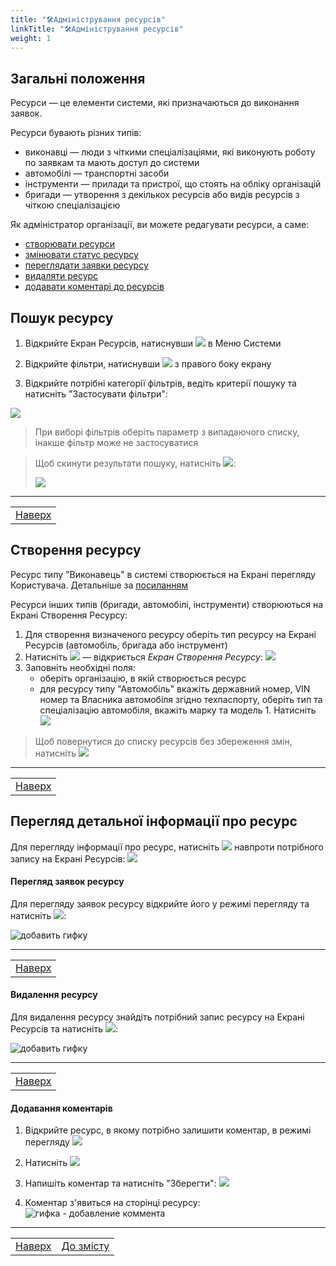 ```yaml
---
title: "🛠Адміністрування ресурсів"
linkTitle: "🛠Адміністрування ресурсів"
weight: 1
---
```


   ## Загальні положення  

Ресурси &mdash; це елементи системи, які призначаються до виконання заявок.

Ресурси бувають різних типів:
- виконавці &mdash; люди з чіткими спеціалізаціями, які виконують роботу по заявкам та мають доступ до системи
- автомобілі &mdash; транспортні засоби
- інструменти &mdash; прилади та пристрої, що стоять на обліку організацій
- бригади &mdash; утворення з декількох ресурсів або видів ресурсів з чіткою спеціалізацією

Як адміністратор організації, ви можете редагувати ресурси, а саме:
   - [створювати ресурси](#створення-ресурсу)
   - [змінювати статус ресурсу](#зміна-статусу-ресурсу)
   - [переглядати заявки ресурсу](#перегляд-заявок-ресурсу)
   - [видаляти ресурс](#видалення-ресурсу)
   - [додавати коментарі до ресурсів](#додавання-коментарів)

   ## Пошук ресурсу

   1. Відкрийте Екран Ресурсів, натиснувши ![](https://i.imgur.com/Ronsoz3.png) в Меню Системи
   2. Відкрийте фільтри, натиснувши ![](https://i.imgur.com/MaZo9cn.png) з правого боку екрану

   3. Відкрийте потрібні категорії фільтрів, ведіть  критерії пошуку та натисніть "Застосувати фільтри":

   ![](https://i.imgur.com/KaUdV7G.gif)
   
   >При виборі фільтрів оберіть параметр з випадаючого списку, інакше фільтр може не застосуватися

   > Щоб скинути результати пошуку, натисніть ![](https://i.imgur.com/1Ej0xNy.png):
   >
   >![](https://i.imgur.com/s7yzkOc.gif)
   ___
   | |
   |-|
   | [Наверх](#загальні-положення)|

   ## Створення ресурсу

   Ресурс типу "Виконавець" в системі створюється на Екрані перегляду Користувача. Детальніше за [посиланням](../user_administration/#створення-ресурсу-з-користувача)

   Ресурси інших типів (бригади, автомобілі, інструменти) створюються на Екрані Створення Ресурсу:
   1. Для створення визначеного ресурсу оберіть тип ресурсу на Екрані Ресурсів (автомобіль, бригада або інструмент)
   2. Натисніть ![](https://i.imgur.com/VyT4oZy.png) &mdash; відкриється *Екран Створення Ресурсу*:
      ![](https://i.imgur.com/0ZR6IXZ.png)   
   3. Заповніть необхідні поля:
         - оберіть організацію, в якій створюється ресурс
         - для ресурсу типу "Автомобіль" вкажіть державний номер, VIN номер та Власника автомобіля згідно техпаспорту, оберіть тип та спеціалізацію автомобіля, вкажіть марку та модель
    1. Натисніть ![](https://i.imgur.com/a7tx3L9.png)

   > Щоб повернутися до списку ресурсів без збереження змін, натисніть ![](https://i.imgur.com/YZ6Sefv.png)
   

   ___
   | |
   |-|
   | [Наверх](#загальні-положення)|

   ## Перегляд детальної інформації про ресурс

   Для перегляду інформації про ресурс, натисніть ![](https://i.imgur.com/9qatUew.png) навпроти потрібного запису на Екрані Ресурсів:
![](https://i.imgur.com/tYlGYZh.gif)

<!--  
   #### Зміна статусу ресурсу

   Для блокування або розблокування ресурсу на Екрані Ресурсів оберіть потрібний ресурс галочкою зліва та натисніть ![](https://i.imgur.com/Dc8dNlf.png):

   ![добавить гифку]()
   ___
   | |
   |-|
   | [Наверх](#загальні-положення)|
-->

   #### Перегляд заявок ресурсу

   Для перегляду заявок ресурсу відкрийте його у режимі перегляду та натисніть ![](https://i.imgur.com/m28XtW9.png):

   ![добавить гифку]()
   ___
   | |
   |-|
   | [Наверх](#загальні-положення)|

   #### Видалення ресурсу

   Для видалення ресурсу знайдіть потрібний запис ресурсу на Екрані Ресурсів та натисніть ![](https://i.imgur.com/2v0FFUW.png):

   ![добавить гифку]()
   ___
   | |
   |-|
   | [Наверх](#загальні-положення)|


   #### Додавання коментарів

   1. Відкрийте ресурс, в якому потрібно залишити коментар, в режимі перегляду ![](https://i.imgur.com/9qatUew.png)
   2. Натисніть ![](https://i.imgur.com/zQ8wcmA.png)
   3. Напишіть коментар та натисніть "Зберегти":
      ![](https://i.imgur.com/jIa08ER.png)

   4. Коментар з'явиться на сторінці ресурсу:
      ![гифка - добавление коммента]()
   ___
   | | |
   |-|-|
   | [Наверх](#загальні-положення)| [До змісту](/docs/toc/)|